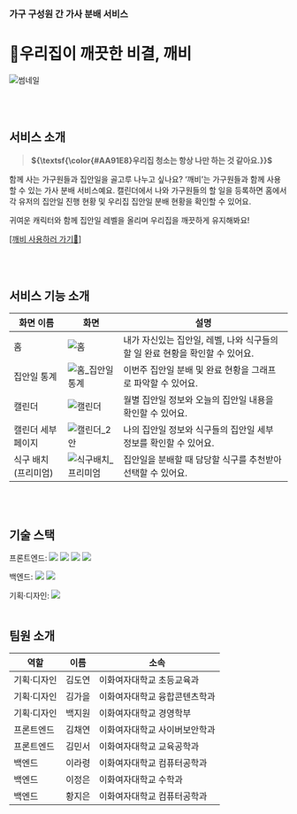 
### 가구 구성원 간 가사 분배 서비스

# **🫧우리집이 깨끗한 비결, 깨비**


![썸네일](https://github.com/user-attachments/assets/fec75f81-3a0f-4d00-95ca-459f6e684e24)

</br></br>

## 서비스 소개

> **${\textsf{\color{#AA91E8}우리집 청소는 항상 나만 하는 것 같아요.}}$**

함께 사는 가구원들과 집안일을 골고루 나누고 싶나요? ‘깨비’는 가구원들과 함께 사용할 수 있는 가사 분배 서비스예요. 캘린더에서 나와 가구원들의 할 일을 등록하면 홈에서 각 유저의 집안일 진행 현황 및 우리집 집안일 분배 현황을 확인할 수 있어요.

귀여운 캐릭터와 함께 집안일 레벨을 올리며 우리집을 깨끗하게 유지해봐요!


[[깨비 사용하러 가기🧹]](https://www.kkaebi.site/)

</br></br>
## 서비스 기능 소개

| 화면 이름        | 화면                | 설명          |
| ---------------- | ------------------ |----------------|
| 홈 | ![홈](https://github.com/user-attachments/assets/93beea9e-89f5-456f-b615-06ca86d359bd) | 내가 자신있는 집안일, 레벨, 나와 식구들의 할 일 완료 현황을 확인할 수 있어요. |
| 집안일 통계 | ![홈_집안일 통계](https://github.com/user-attachments/assets/e37bab31-e7a6-4402-abf0-df500ba77796) | 이번주 집안일 분배 및 완료 현황을 그래프로 파악할 수 있어요. |
| 캘린더 | ![캘린더](https://github.com/user-attachments/assets/23a57b56-cccf-4b53-bad4-3c61171b4ced) | 월별 집안일 정보와 오늘의 집안일 내용을 확인할 수 있어요. |
| 캘린더 세부 페이지 | ![캘린더_2안](https://github.com/user-attachments/assets/72c3af96-e67f-4711-a9cd-8e0b1acb084e) | 나의 집안일 정보와 식구들의 집안일 세부 정보를 확인할 수 있어요. |
| 식구 배치(프리미엄) | ![식구배치_프리미엄](https://github.com/user-attachments/assets/6531455d-7b67-47ae-873a-a80295994852) | 집안일을 분배할 때 담당할 식구를 추천받아 선택할 수 있어요. |


</br></br>

## 기술 스택

<span>프론트엔드: </span> <img src="https://img.shields.io/badge/html-E34F26?style=for-the-badge&logo=html5&logoColor=white"> <img src="https://img.shields.io/badge/css-1572B6?style=for-the-badge&logo=css3&logoColor=white"> <img src="https://img.shields.io/badge/javascript-F7DF1E?style=for-the-badge&logo=javascript&logoColor=black"> <img src="https://img.shields.io/badge/react-61DAFB?style=for-the-badge&logo=react&logoColor=black"> 

<span>백엔드: </span><img src="https://img.shields.io/badge/python-3776AB?style=for-the-badge&logo=python&logoColor=white"> <img src="https://img.shields.io/badge/django-092E20?style=for-the-badge&logo=Django&logoColor=white">

<span>기획·디자인: </span> <img src="https://img.shields.io/badge/figma-F24E1E?style=for-the-badge&logo=figma&logoColor=white">
</br></br>

## 팀원 소개

| 역할        | 이름   | 소속                              |
| ----------- | ------ | --------------------------------- |
| 기획·디자인 | 김도연 | 이화여자대학교 초등교육과 |
| 기획·디자인 | 김가을 | 이화여자대학교 융합콘텐츠학과 |
| 기획·디자인 | 백지원 | 이화여자대학교 경영학부 |
| 프론트엔드  | 김채연 | 이화여자대학교 사이버보안학과  |
| 프론트엔드  | 김민서 | 이화여자대학교 교육공학과  |
| 백엔드      | 이라령 | 이화여자대학교 컴퓨터공학과  |
| 백엔드      | 이정은 | 이화여자대학교 수학과  |
| 백엔드      | 황지은 | 이화여자대학교 컴퓨터공학과 |

</br>
